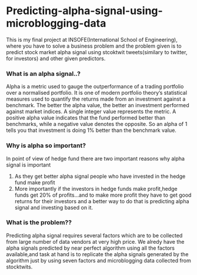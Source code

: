 # Predicting-alpha-signal-using-microblogging-data
This is my final project at INSOFE(International School of Engineering), where you have to solve a business problem and the problem given is to predict stock market alpha signal using stcoktwit tweets(similary to twitter, for investors) and other given predictors.

### **What is an alpha signal..?**
Alpha is a metric used to gauge the outperformance of a trading portfolio over a normalised portfolio. It is one of modern portfolio theory’s statistical measures used to quantify the returns made from an investment against a benchmark. The better the alpha value, the better an investment performed against market indices.
A single integer value represents the metric. A positive alpha value indicates that the fund performed better than benchmarks, while a negative value denotes the opposite. So an alpha of 1 tells you that investment is doing 1% better than the benchmark value.

### **Why is alpha so important?**
In point of view of hedge fund there are two important reasons why alpha signal is important
1. As they get better alpha signal people who have invested in the hedge fund make profit 
2. More importantly if the investors in hedge funds make profit,hedge funds get 20% of profits...and to make more profit they have to get good returns for their investors and a better way to do that is predicting alpha signal and investing based on it.

### **What is the problem??**
Predicting alpha signal requires several factors which are to be collected from large number of data vendors at very high price.
We alredy have the alpha signals predicted by near perfect algorithm using all the factors available,and task at hand is to replicate the alpha signals generated by the algorithm just by using seven factors and microblogging data collected from stocktwits.
